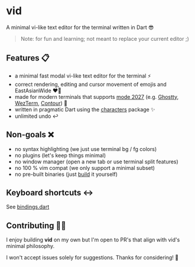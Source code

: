 # vid

A minimal vi-like text editor for the terminal written in Dart 😎
 
> Note: for fun and learning; not meant to replace your current editor ;)

## Features 📋

- a minimal fast modal vi-like text editor for the terminal ⚡️
- correct rendering, editing and cursor movement of emojis and EastAsianWide ❤️‍🔥
- made for modern terminals that supports [mode 2027](https://github.com/contour-terminal/terminal-unicode-core) (e.g. [Ghostty](https://github.com/mitchellh/ghostty/), [WezTerm](https://github.com/wez/wezterm), [Contour](https://github.com/contour-terminal/contour)) 🧠
- written in pragmatic Dart using the [characters](https://pub.dev/packages/characters) package ✨
- unlimited undo ↩️

## Non-goals ❌

- no syntax highlighting (we just use terminal bg / fg colors)
- no plugins (let's keep things minimal)
- no window manager (open a new tab or use terminal split features)
- no 100 % vim compat (we only support a minimal subset)
- no pre-built binaries (just [build](build.sh) it yourself)

## Keyboard shortcuts ↔️

See [bindings.dart](lib/bindings.dart)

## Contributing 🙋‍♂️

I enjoy building **vid** on my own but I'm open to PR's that align with vid's minimal philosophy.

I won't accept issues solely for suggestions. Thanks for considering! 🚀
